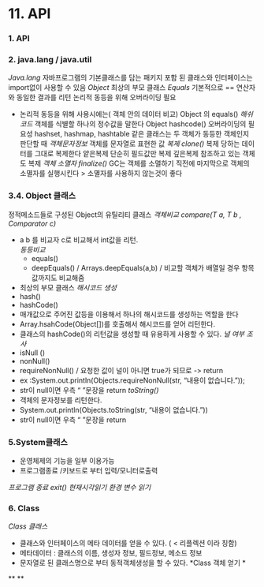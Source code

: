 
# 11. API

### 1. API

### 2. java.lang / java.util
  *Java.lang*
  자바프로그램의 기본클래스를 담는 패키지
  포함 된 클래스와 인터페이스는 import없이 사용할 수 있음
  *Object*
  최상의 부모 클래스 
  *Equals*
  기본적으로 == 연산자와 동일한 결과를 리턴
  논리적 동등을 위해 오버라이딩 필요
  - 논리적 동등을 위해 사용시에는( 객체 안의 데이터 비교) Object 의 equals()
  *해쉬코드*
  객체를 식별할 하나의 정수값을 말한다
  Object hashcode() 오버라이딩의 필요성
  hashset, hashmap, hashtable  같은 클래스는 두 객체가 동등한 객체인지 판단할 때
  *객체문자정보*
  객체를 문자열로 표현한 값 
  *복제 clone()*
  복제 당하는 데이터를 그대로 복제한다
  얕은복제 단순히 필드값만 복제
  깊은복제 참조하고 있는 객체도 복제
  *객체 소멸자 finalize()*
  GC는 객체를 소멸하기 직전에 마지막으로 객체의 소멸자를 실행시킨다 > 소멸자를 사용하지 않는것이 좋다

### 3.4. Object 클래스

 정적메소드들로 구성된 Object의 유틸리티 클래스
  *객체비교 compare(T a, T b , Comparator<T> c)*
  - a b 를 비교자 c로 비교해서 int값을 리턴.  
  *동등비교*
    - equals()
    - deepEquals() / Arrays.deepEquals(a,b) / 비교할 객체가 배열일 경우 항목값까지도 비교해줌
  - 최상의 부모 클래스 
  *해시코드 생성*
  - hash() 
  - hashCode()
  - 매개값으로 주어진 값등을 이용해서 하나의 해시코드를 생성하는 역할을 한다
  - Array.hsahCode(Object[])를 호출해서 해시코드를 얻어 리턴한다.
  - 클래스의 hashCode()의 리턴값을 생성할 때 유용하게 사용할 수 있다.
  *널 여부 조사*
  - isNull () 
  - nonNull()
  - requireNonNull() / 요청한 값이 널이 아니면 true가 되므로 -> return
  - ex :System.out.println(Objects.requireNonNull(str, “내용이 없습니다.”));
  - str이 null이면 우측 “ ”문장을 return
  *toString()*
  - 객체의 문자정보를 리턴한다.
  - System.out.println(Objects.toString(str, “내용이 없습니다.”))
  - str이 null이면 우측 “ ”문장을 return

### 5.System클래스
  - 운영체제의 기능을 일부 이용가능
  - 프로그램종료 /키보드로 부터 입력/모니터로출력
  
  *프로그램 종료 exit()*
  *현재시각읽기*
  *환경 변수 읽기*

### 6. Class
  *Class 클래스*
  - 클래스와 인터페이스의 메타 데이터를 얻을 수 있다. ( < 리플렉션 이라 칭함)
  - 메타데이터 : 클래스의 이름, 생성자 정보, 필드정보, 메소드 정보
  - 문자열로 된 클래스명으로 부터 동적객체생성을 할 수 있다.
  *Class 객체 얻기 *
                                        
  **
  **
  
